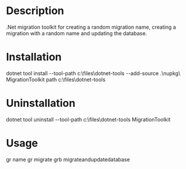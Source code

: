 ﻿# Description
.Net migration toolkit for creating a random migration name, creating a migration with a random name and updating the database.
# Installation
dotnet tool install --tool-path c:\files\dotnet-tools --add-source .\nupkg\ MigrationToolkit
path c:\files\dotnet-tools

# Uninstallation
dotnet tool uninstall --tool-path c:\files\dotnet-tools MigrationToolkit

# Usage
gr name
gr migrate
grb migrateandupdatedatabase